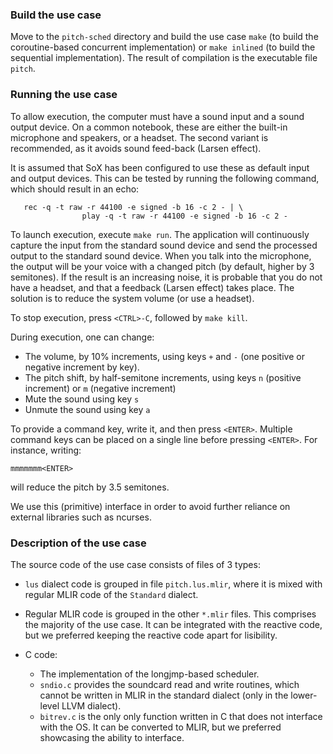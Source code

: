 ### Build the use case

Move to the ```pitch-sched``` directory and build the use case ```make``` (to build the coroutine-based concurrent implementation) or ```make inlined``` (to build the sequential implementation). The result of compilation is the executable file ```pitch```.

### Running the use case

To allow execution, the computer must have a sound input and 
a sound output device. On a common notebook, these are either 
the built-in microphone and speakers, or a headset. The second
variant is recommended, as it avoids sound feed-back (Larsen
effect).

It is assumed that SoX has been configured to use these as
default input and output devices. This can be tested by running 
the following command, which should result in an echo:
```
   rec -q -t raw -r 44100 -e signed -b 16 -c 2 - | \
                play -q -t raw -r 44100 -e signed -b 16 -c 2 -
```

To launch execution, execute ```make run```.  The application will
continuously capture the input from the standard sound device and send
the processed output to the standard sound device. When you talk into
the microphone, the output will be your voice with a changed pitch (by
default, higher by 3 semitones). If the result is an increasing noise,
it is probable that you do not have a headset, and that a feedback
(Larsen effect) takes place. The solution is to reduce the system
volume (or use a headset).

To stop execution, press ```<CTRL>-C```, followed by ```make kill```.

During execution, one can change:
* The volume, by 10% increments, using keys ```+``` and ```-```
      (one positive or negative increment by key).
* The pitch shift, by half-semitone increments, using
      keys ```n``` (positive increment) or ```m``` (negative increment)
* Mute the sound using key ```s```
* Unmute the sound using key ```a```

To provide a command key, write it, and then press ```<ENTER>```.
    Multiple command keys can be placed on a single line
    before pressing ```<ENTER>```. For instance, writing:

	mmmmmmm<ENTER>
		
will reduce the pitch by 3.5 semitones.
   
We use this (primitive) interface in order to avoid further
    reliance on external libraries such as ncurses.

### Description of the use case

The source code of the use case consists of files of 3 types:
* ```lus``` dialect code is grouped in file ```pitch.lus.mlir```, 
  where it is mixed with regular MLIR code of the ```Standard```
  dialect. 

* Regular MLIR code is grouped in the other ```*.mlir``` files.
  This comprises the majority of the use case. It can be 
  integrated with the reactive code, but we preferred keeping
  the reactive code apart for lisibility.
  
* C code:
  * The implementation of the longjmp-based scheduler.
  * ```sndio.c``` provides the soundcard read and write routines,
    which cannot be written in MLIR in the standard dialect (only
	in the lower-level LLVM dialect).
  * ```bitrev.c``` is the only only function written in C
    that does not interface with the OS. It can be
    converted to MLIR, but we preferred showcasing the ability 
	to interface.
